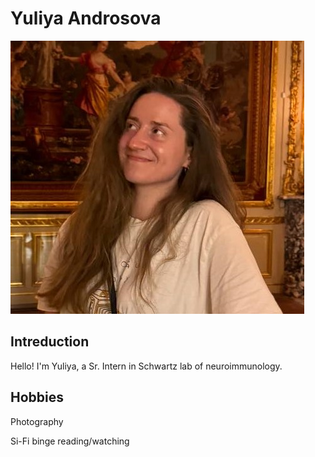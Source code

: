 # Yuliya Androsova
![](photo_2024-11-04_16-35-20.jpg)
## Intreduction

Hello!
I'm Yuliya, a Sr. Intern in Schwartz lab of neuroimmunology.

## Hobbies

Photography 

Si-Fi binge reading/watching
